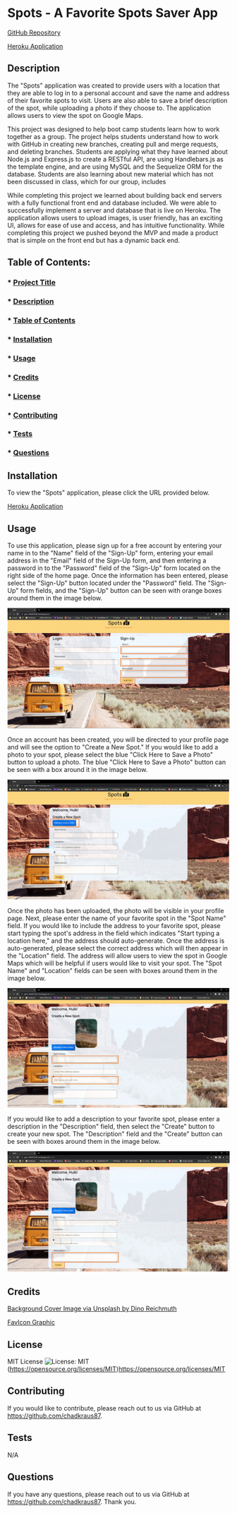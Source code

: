 # Spots - A Favorite Spots Saver App

[GitHub Repository](https://github.com/chadkraus87/FullStackGroup2)

[Heroku Application](https://spots-1fbfc8155a67.herokuapp.com/)

## Description

The "Spots" application was created to provide users with a location that they are able to log in to a personal account and save the name and address of their favorite spots to visit. Users are also able to save a brief description of the spot, while uploading a photo if they choose to. The application allows users to view the spot on Google Maps.

This project was designed to help boot camp students learn how to work together as a group. The project helps students understand how to work with GitHub in creating new branches, creating pull and merge requests, and deleting branches. Students are applying what they have learned about Node.js and Express.js to create a RESTful API, are using Handlebars.js as the template engine, and are using MySQL and the Sequelize ORM for the database. Students are also learning about new material which has not been discussed in class, which for our group, includes 

While completing this project we learned about building back end servers with a fully functional front end and database included. We were able to successfully implement a server and database that is live on Heroku. The application allows users to upload images, is user friendly, has an exciting UI, allows for ease of use and access, and has intuitive functionality. While completing this project we pushed beyond the MVP and made a product that is simple on the front end but has a dynamic back end. 
  
## Table of Contents:

  ### * [Project Title](#title)
  ### * [Description](#description)
  ### * [Table of Contents](#tableofcontents)
  ### * [Installation](#installation)
  ### * [Usage](#usage)
  ### * [Credits](#credits)
  ### * [License](#license)
  ### * [Contributing](#contributing)
  ### * [Tests](#tests)
  ### * [Questions](questions)
  
## Installation

To view the "Spots" application, please click the URL provided below.

[Heroku Application](https://spots-1fbfc8155a67.herokuapp.com/)
  
## Usage
  
To use this application, please sign up for a free account by entering your name in to the "Name" field of the "Sign-Up" form, entering your email address in the "Email" field of the Sign-Up form, and then entering a password in to the "Password" field of the "Sign-Up" form located on the right side of the home page. Once the information has been entered, please select the "Sign-Up" button located under the "Password" field. The "Sign-Up" form fields, and the "Sign-Up" button can be seen with orange boxes around them in the image below.

![alt text](/lib/README-Usage-Guide-SignUp-Fields.PNG)

Once an account has been created, you will be directed to your profile page and will see the option to "Create a New Spot." If you would like to add a photo to your spot, please select the blue "Click Here to Save a Photo" button to upload a photo. The blue "Click Here to Save a Photo" button can be seen with a box around it in the image below.

![alt text](/lib/README-Usage-Guide-Save-A-Photo.PNG)

Once the photo has been uploaded, the photo will be visible in your profile page. Next, please enter the name of your favorite spot in the "Spot Name" field. If you would like to include the address to your favorite spot, please start typing the spot's address in the field which indicates "Start typing a location here," and the address should auto-generate. Once the address is auto-generated, please select the correct address which will then appear in the "Location" field. The address will allow users to view the spot in Google Maps which will be helpful if users would like to visit your spot. The "Spot Name" and "Location" fields can be seen with boxes around them in the image below.

![alt text](/lib/README-Usage-Guide-Name-Location-Fields.PNG)

If you would like to add a description to your favorite spot, please enter a description in the "Description" field, then select the "Create" button to create your new spot. The "Description" field and the "Create" button can be seen with boxes around them in the image below.

![alt text](/lib/README-Usage-Guide-Description-Create.PNG)

## Credits

[Background Cover Image via Unsplash by Dino Reichmuth](https://unsplash.com/photos/A5rCN8626Ck?utm_source=unsplash&utm_medium=referral&utm_content=creditCopyText)

[FavIcon Graphic](https://icons8.com/icon/3723/location)
  
  
## License
  
MIT License
![License: MIT](https://img.shields.io/badge/License-MIT-yellow.svg)(https://opensource.org/licenses/MIT)https://opensource.org/licenses/MIT
 
  
## Contributing

If you would like to contribute, please reach out to us via GitHub at https://github.com/chadkraus87.
  
## Tests

N/A

 
## Questions

If you have any questions, please reach out to us via GitHub at https://github.com/chadkraus87. Thank you.
  
  
